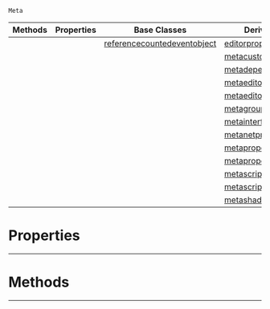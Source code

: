  `Meta`

|Methods|Properties|Base Classes|Derived Classes|
|---|---|---|---|
| | |[referencecountedeventobject](https://github.com/PlasmaEngine/PlasmaDocs/tree/master/docs/C%2B%2B/code_reference/class_reference/referencecountedeventobject.markdown)|[editorpropertyextension](https://github.com/PlasmaEngine/PlasmaDocs/tree/master/docs/C%2B%2B/code_reference/class_reference/editorpropertyextension.markdown)|
| | | |[metacustomui](https://github.com/PlasmaEngine/PlasmaDocs/tree/master/docs/C%2B%2B/code_reference/class_reference/metacustomui.markdown)|
| | | |[metadependency](https://github.com/PlasmaEngine/PlasmaDocs/tree/master/docs/C%2B%2B/code_reference/class_reference/metadependency.markdown)|
| | | |[metaeditorgizmo](https://github.com/PlasmaEngine/PlasmaDocs/tree/master/docs/C%2B%2B/code_reference/class_reference/metaeditorgizmo.markdown)|
| | | |[metaeditorscriptobject](https://github.com/PlasmaEngine/PlasmaDocs/tree/master/docs/C%2B%2B/code_reference/class_reference/metaeditorscriptobject.markdown)|
| | | |[metagroup](https://github.com/PlasmaEngine/PlasmaDocs/tree/master/docs/C%2B%2B/code_reference/class_reference/metagroup.markdown)|
| | | |[metainterface](https://github.com/PlasmaEngine/PlasmaDocs/tree/master/docs/C%2B%2B/code_reference/class_reference/metainterface.markdown)|
| | | |[metanetproperty](https://github.com/PlasmaEngine/PlasmaDocs/tree/master/docs/C%2B%2B/code_reference/class_reference/metanetproperty.markdown)|
| | | |[metapropertyfilter](https://github.com/PlasmaEngine/PlasmaDocs/tree/master/docs/C%2B%2B/code_reference/class_reference/metapropertyfilter.markdown)|
| | | |[metapropertyrename](https://github.com/PlasmaEngine/PlasmaDocs/tree/master/docs/C%2B%2B/code_reference/class_reference/metapropertyrename.markdown)|
| | | |[metascriptshortcutattribute](https://github.com/PlasmaEngine/PlasmaDocs/tree/master/docs/C%2B%2B/code_reference/class_reference/metascriptshortcutattribute.markdown)|
| | | |[metascripttagattribute](https://github.com/PlasmaEngine/PlasmaDocs/tree/master/docs/C%2B%2B/code_reference/class_reference/metascripttagattribute.markdown)|
| | | |[metashaderinput](https://github.com/PlasmaEngine/PlasmaDocs/tree/master/docs/C%2B%2B/code_reference/class_reference/metashaderinput.markdown)|


 #  Properties


---  
 #  Methods


---  
 

 